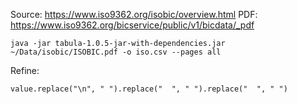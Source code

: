 
Source: https://www.iso9362.org/isobic/overview.html 
PDF: https://www.iso9362.org/bicservice/public/v1/bicdata/_pdf 



```
java -jar tabula-1.0.5-jar-with-dependencies.jar ~/Data/isobic/ISOBIC.pdf -o iso.csv --pages all
```


Refine:
```
value.replace("\n", " ").replace("  ", " ").replace("  ", " ")
```